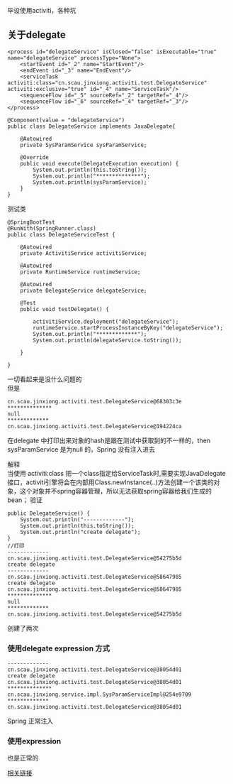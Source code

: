 毕设使用activiti，各种坑     

## 关于delegate ##

	<process id="delegateService" isClosed="false" isExecutable="true" name="delegateService" processType="None">
	    <startEvent id="_2" name="StartEvent"/>
	    <endEvent id="_3" name="EndEvent"/>
	    <serviceTask activiti:class="cn.scau.jinxiong.activiti.test.DelegateService" activiti:exclusive="true" id="_4" name="ServiceTask"/>
	    <sequenceFlow id="_5" sourceRef="_2" targetRef="_4"/>
	    <sequenceFlow id="_6" sourceRef="_4" targetRef="_3"/>
  	</process>
	
	@Component(value = "delegateService")
	public class DelegateService implements JavaDelegate{
	
	    @Autowired
	    private SysParamService sysParamService;
	
	    @Override
	    public void execute(DelegateExecution execution) {
	        System.out.println(this.toString());
	        System.out.println("**************");
	        System.out.println(sysParamService);
	    }
	}
测试类

	@SpringBootTest
	@RunWith(SpringRunner.class)
	public class DelegateServiceTest {
	
	    @Autowired
	    private ActivitiService activitiService;
	
	    @Autowired
	    private RuntimeService runtimeService;
	
	    @Autowired
	    private DelegateService delegateService;
	
	    @Test
	    public void testDelegate() {
	
	        activitiService.deployment("delegateService");
	        runtimeService.startProcessInstanceByKey("delegateService");
	        System.out.println("*************");
	        System.out.println(delegateService.toString());
	
	    }
	    
	}
一切看起来是没什么问题的    
但是   

	
	cn.scau.jinxiong.activiti.test.DelegateService@68303c3e
	**************
	null
	*************
	cn.scau.jinxiong.activiti.test.DelegateService@194224ca
在delegate 中打印出来对象的hash是跟在测试中获取到的不一样的，then sysParamService 是为null 的，Spring 没有注入进去    

解释   
	当使用 activiti:class 把一个class指定给ServiceTask时,需要实现JavaDelegate接口，activiti引擎将会在内部用Class.newInstance(..)方法创建一个该类的对象，这个对象并不spring容器管理，所以无法获取spring容器给我们生成的bean；
验证   
	
	public DelegateService() {
        System.out.println("-------------");
        System.out.println(this.toString());
        System.out.println("create delegate");
    }
	//打印
	-------------
	cn.scau.jinxiong.activiti.test.DelegateService@54275b5d
	create delegate
	-------------
	cn.scau.jinxiong.activiti.test.DelegateService@58647985
	create delegate
	cn.scau.jinxiong.activiti.test.DelegateService@58647985
	**************
	null
	*************
	cn.scau.jinxiong.activiti.test.DelegateService@54275b5d
创建了两次
### 使用delegate expression 方式 ###
	
	-------------
	cn.scau.jinxiong.activiti.test.DelegateService@38054d01
	create delegate
	cn.scau.jinxiong.activiti.test.DelegateService@38054d01
	**************
	cn.scau.jinxiong.service.impl.SysParamServiceImpl@254e9709
	*************
	cn.scau.jinxiong.activiti.test.DelegateService@38054d01
Spring 正常注入    
### 使用expression ###
也是正常的    

[相关链接](http://blog.csdn.net/authork/article/details/43966835)
	